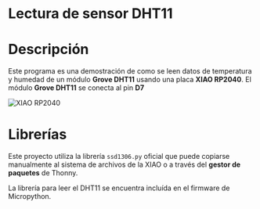 # Lectura de sensor DHT11

# Descripción
Este programa es una demostración de como se leen datos de temperatura y humedad de un módulo **Grove DHT11** usando una placa **XIAO RP2040**.
El módulo **Grove DHT11** se conecta al pin **D7**

![XIAO RP2040](/images/RP2040OledDHT11.jpg)


# Librerías
Este proyecto utiliza la librería `ssd1306.py` oficial que puede copiarse manualmente al sistema de archivos de la XIAO o a través del **gestor de paquetes** de Thonny.

La librería para leer el DHT11 se encuentra incluída en el firmware de Micropython.
